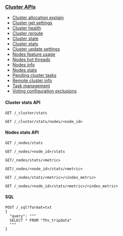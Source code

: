 ###  [Cluster APIs](https://www.elastic.co/guide/en/elasticsearch/reference/current/cluster.html) 

- [Cluster allocation explain](https://www.elastic.co/guide/en/elasticsearch/reference/current/cluster-allocation-explain.html)
- [Cluster get settings](https://www.elastic.co/guide/en/elasticsearch/reference/current/cluster-get-settings.html)
- [Cluster health](https://www.elastic.co/guide/en/elasticsearch/reference/current/cluster-health.html)
- [Cluster reroute](https://www.elastic.co/guide/en/elasticsearch/reference/current/cluster-reroute.html)
- [Cluster state](https://www.elastic.co/guide/en/elasticsearch/reference/current/cluster-state.html)
- [Cluster stats](https://www.elastic.co/guide/en/elasticsearch/reference/current/cluster-stats.html)
- [Cluster update settings](https://www.elastic.co/guide/en/elasticsearch/reference/current/cluster-update-settings.html)
- [Nodes feature usage](https://www.elastic.co/guide/en/elasticsearch/reference/current/cluster-nodes-usage.html)
- [Nodes hot threads](https://www.elastic.co/guide/en/elasticsearch/reference/current/cluster-nodes-hot-threads.html)
- [Nodes info](https://www.elastic.co/guide/en/elasticsearch/reference/current/cluster-nodes-info.html)
- [Nodes stats](https://www.elastic.co/guide/en/elasticsearch/reference/current/cluster-nodes-stats.html)
- [Pending cluster tasks](https://www.elastic.co/guide/en/elasticsearch/reference/current/cluster-pending.html)
- [Remote cluster info](https://www.elastic.co/guide/en/elasticsearch/reference/current/cluster-remote-info.html)
- [Task management](https://www.elastic.co/guide/en/elasticsearch/reference/current/tasks.html)
- [Voting configuration exclusions](https://www.elastic.co/guide/en/elasticsearch/reference/current/voting-config-exclusions.html)



#### Cluster stats API

```
GET /_cluster/stats
```

```
GET /_cluster/stats/nodes/<node_id>
```





#### Nodes stats API

```
GET /_nodes/stats
```

```
GET /_nodes/<node_id>/stats
```

```
GET/_nodes/stats/<metric>
```

```
GET/_nodes/<node_id>/stats/<metric>
```

```
GET /_nodes/stats/<metric>/<index_metric>
```

```
GET /_nodes/<node_id>/stats/<metric>/<index_metric>
```



#### SQL

```
POST /_sql?format=txt
{
  "query": """
  SELECT * FROM "fhv_tripdata"
  """
}
```